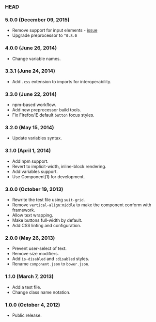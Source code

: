 ### HEAD

### 5.0.0 (December 09, 2015)

* Remove support for input elements - [issue](https://github.com/suitcss/components-button/issues/6)
* Upgrade preprocessor to `^0.8.0`

### 4.0.0 (June 26, 2014)

* Change variable names.

### 3.3.1 (June 24, 2014)

* Add `.css` extension to imports for interoperability.

### 3.3.0 (June 22, 2014)

* npm-based workflow.
* Add new preprocessor build tools.
* Fix Firefox/IE default `button` focus styles.

### 3.2.0 (May 15, 2014)

* Update variables syntax.

### 3.1.0 (April 1, 2014)

* Add npm support.
* Revert to implicit-width, inline-block rendering.
* Add variables support.
* Use Component(1) for development.

### 3.0.0 (October 19, 2013)

* Rewrite the test file using `suit-grid`.
* Remove `vertical-align:middle` to make the component conform with framework.
* Allow text wrapping.
* Make buttons full-width by default.
* Add CSS linting and configuration.

### 2.0.0 (May 26, 2013)

* Prevent user-select of text.
* Remove size modifiers.
* Add `is-disabled` and `:disabled` styles.
* Rename `component.json` to `bower.json`.

### 1.1.0 (March 7, 2013)

* Add a test file.
* Change class name notation.

### 1.0.0 (October 4, 2012)

* Public release.
